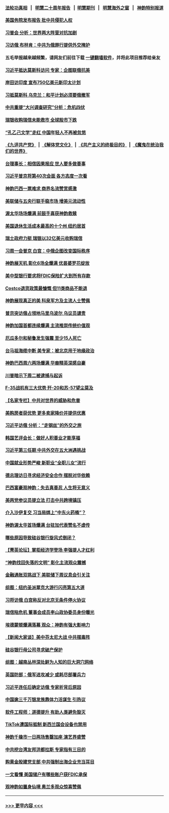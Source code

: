 #### [法轮功真相](https://github.com/gfw-breaker/truth/blob/master/README.md?t=0) &nbsp;&nbsp;|&nbsp;&nbsp; [明慧二十周年报告](https://github.com/gfw-breaker/mh-reports/blob/master/README.md?t=0) &nbsp;&nbsp;|&nbsp;&nbsp;[明慧期刊](https://github.com/gfw-breaker/mh-qikan) &nbsp;&nbsp;|&nbsp;&nbsp; [明慧海外之窗](https://github.com/gfw-breaker/mh-news/blob/master/README.md?t=0) &nbsp;&nbsp;|&nbsp;&nbsp; [神韵特别报道](https://github.com/gfw-breaker/mh-news/blob/master/shenyun.md?t=0)
#### [美国务院发布报告 批中共侵犯人权](../pages/nf4514/n13954646.md?t=03210943) 
#### [习普会 分析：世界两大阵营对抗加剧](../pages/nf4514/n13954620.md?t=03210943) 
#### [习访俄 布林肯：中共为俄罪行提供外交掩护](../pages/nf4514/n13954596.md?t=03210943) 
#### 五毛举报越来越频繁，请网友们前往下载 [一键翻墙软件](https://github.com/gfw-breaker/ssr-accounts)，并将此项目推荐给亲友
#### [习近平抵达莫斯科访问 专家：企图联俄抗美](../pages/nf4514/n13954464.md?t=03210943) 
#### [岸田访印度 宣布750亿美元新印太计划](../pages/nf4514/n13954474.md?t=03210943) 
#### [习抵莫斯科 乌克兰：和平计划必须要俄撤军](../pages/nf4514/n13954522.md?t=03210943) 
#### [中共重提“大兴调查研究”分析：危机四伏](../pages/nf4514/n13954335.md?t=03210943) 
#### [瑞银收购瑞信未能救市 全球股市下跌](../pages/nf4514/n13954348.md?t=03210943) 
#### [“孔乙己文学”走红 中国年轻人不再被忽悠](../pages/nf4514/n13953821.md?t=03210943) 
#### [《九评共产党》](https://github.com/begood0513/9ping.md/blob/master/README.md) &nbsp;|&nbsp; [《解体党文化》](../../../../jtdwh.md/blob/master/README.md)  &nbsp;|&nbsp; [《共产主义的终极目的》](../../../../gczydzjmd.md/blob/master/README.md) &nbsp;|&nbsp; [《魔鬼在统治我们的世界》](../../../../mgztzwmdsj.md/blob/master/README.md) 
#### [台理事长：相信因果报应 世人要多做善事](../pages/nf4514/n13953813.md?t=03210943) 
#### [习近平普京将第40次会面 各方态度一次看](../pages/nf4514/n13954023.md?t=03210943) 
#### [神韵巴西一票难求 商界名流赞赏感激](../pages/nf4514/n13954427.md?t=03210943) 
#### [美联储与五央行联手稳市场 增美元流动性](../pages/nf4514/n13954204.md?t=03210943) 
#### [渥太华场场爆满 前鼓手喜获神韵救赎](../pages/nf4514/n13954215.md?t=03210943) 
#### [美国退休生活成本最高的十个州 纽约居首](../pages/nf4514/n13953987.md?t=03210943) 
#### [瑞士政府力挺 瑞银以32亿美元收购瑞信](../pages/nf4514/n13954024.md?t=03210943) 
#### [习周一会普京 白宫：中俄企图改变国际秩序](../pages/nf4514/n13953906.md?t=03210943) 
#### [神韵展天机 彰化6场全爆满 优昙婆罗花绽放](../pages/nf4514/n13953950.md?t=03210943) 
#### [美中型银行要求将FDIC保险扩大到所有存款](../pages/nf4514/n13953859.md?t=03210943) 
#### [Costco退货政策最慷慨 但11类商品不能退](../pages/nf4514/n13952121.md?t=03210943) 
#### [神韵展现真正的美 科泉军方及主流人士赞佩](../pages/nf4514/n13953896.md?t=03210943) 
#### [普京突访俄占领地马里乌波尔 乌议员谴责](../pages/nf4514/n13953749.md?t=03210943) 
#### [神韵加国首都连续爆满 主流推崇传统价值观](../pages/nf4514/n13953657.md?t=03210943) 
#### [厄瓜多尔和秘鲁发生强震 至少15人死亡](../pages/nf4514/n13953570.md?t=03210943) 
#### [台马祖海缆中断 美专家：被北京用于地缘政治](../pages/nf4514/n13953178.md?t=03210943) 
#### [神韵巴西周六两场爆满 华裔精英深感自豪](../pages/nf4514/n13953650.md?t=03210943) 
#### [川普暗示下周二被逮捕与起诉](../pages/nf4514/n13953186.md?t=03210943) 
#### [F-35战机有三大优势 歼-20和苏-57望尘莫及](../pages/nf4514/n13952900.md?t=03210943) 
#### [【名家专栏】中共对世界的威胁和危害](../pages/nf4514/n13952548.md?t=03210943) 
#### [美购房者获优势 更多卖家降价并提供优惠](../pages/nf4514/n13953340.md?t=03210943) 
#### [习近平访俄 分析：“走钢丝”的外交之旅](../pages/nf4514/n13953196.md?t=03210943) 
#### [韩国艺评会长：做好人积善业才能享福](../pages/nf4514/n13952920.md?t=03210943) 
#### [习近平第三任期 中共外交在五大洲遇挑战](../pages/nf4514/n13951340.md?t=03210943) 
#### [中国就业形势严峻 新职业“全职儿女”流行](../pages/nf4514/n13953154.md?t=03210943) 
#### [德总理访日寻求经济安全合作 摆脱对华依赖](../pages/nf4514/n13953123.md?t=03210943) 
#### [巴西富豪观神韵：失去真善忍 人生将无意义](../pages/nf4514/n13953098.md?t=03210943) 
#### [美两党参议员提立法 打击中共跨境镇压](../pages/nf4514/n13952926.md?t=03210943) 
#### [介入沙伊复交 习当局绑上“中东火药桶”？](../pages/nf4514/n13952645.md?t=03210943) 
#### [神韵渥太华首场爆满 台驻加代表赞名不虚传](../pages/nf4514/n13953029.md?t=03210943) 
#### [哪些原因导致硅谷银行旋风式倒闭？](../pages/nf4514/n13952923.md?t=03210943) 
#### [【菁英论坛】掌柜经济学登场 李强提人才红利](../pages/nf4514/n13952624.md?t=03210943) 
#### [“神韵找回失落的文明” 彰化主流观众震撼](../pages/nf4514/n13952693.md?t=03210943) 
#### [金融通胀双挑战下 美联储下周议息会引关注](../pages/nf4514/n13952642.md?t=03210943) 
#### [组图：纽约圣派翠克大游行闪亮第五大道](../pages/nf4514/n13952657.md?t=03210943) 
#### [习将访俄 白宫称反对北京无条件停火协议](../pages/nf4514/n13952582.md?t=03210943) 
#### [瑞信陷危机 董事会成员李山政协委员身份曝光](../pages/nf4514/n13952540.md?t=03210943) 
#### [埃德蒙顿爆满落幕 观众：神韵有强大影响力](../pages/nf4514/n13952558.md?t=03210943) 
#### [【新闻大家谈】美中芬太尼大战 中共摆毒阵](../pages/nf4514/n13952480.md?t=03210943) 
#### [硅谷银行母公司寻求破产保护](../pages/nf4514/n13952539.md?t=03210943) 
#### [组图：越南丛林深处鲜为人知的巨大洞穴网络](../pages/nf4514/n13950858.md?t=03210943) 
#### [英国防部：俄军进攻减少 或耗尽部署兵力](../pages/nf4514/n13952373.md?t=03210943) 
#### [习近平连任后确定访俄 专家析背后原因](../pages/nf4514/n13950100.md?t=03210943) 
#### [中国逾三千万银发族靠体力活谋生 引热议](../pages/nf4514/n13952081.md?t=03210943) 
#### [软件工程师：道德提升 有助人类避免毁灭](../pages/nf4514/n13950134.md?t=03210943) 
#### [TikTok遭国际抵制 新西兰国会设备也禁用](../pages/nf4514/n13952157.md?t=03210943) 
#### [神韵千橡市一日两场售罄加座 演艺界盛赞](../pages/nf4514/n13952456.md?t=03210943) 
#### [中共挖台湾友邦洪都拉斯 专家指有三目的](../pages/nf4514/n13951963.md?t=03210943) 
#### [购黄金股建党支部 中共强制出海企业充当耳目](../pages/nf4514/n13951905.md?t=03210943) 
#### [一文看懂 美国储户有哪些账户获FDIC承保](../pages/nf4514/n13951850.md?t=03210943) 
#### [观神韵如置身仙境 奥兰多观众惊喜赞佩](../pages/nf4514/n13952458.md?t=03210943) 

----
#### [ >>> 更早内容 <<< ](../indexes/nf4514-earlier.md)
